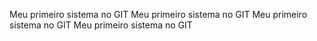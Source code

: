 Meu primeiro sistema no GIT
Meu primeiro sistema no GIT
Meu primeiro sistema no GIT
Meu primeiro sistema no GIT
